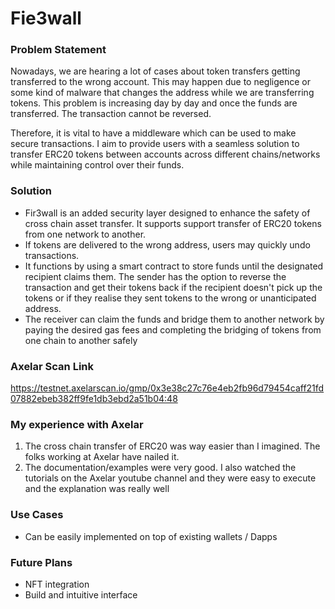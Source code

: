 # Fie3wall

### Problem Statement
Nowadays, we are hearing a lot of cases about token transfers getting transferred to the wrong account. This may happen due to negligence or some kind of malware that changes the address while we are transferring tokens. This problem is increasing day by day and once the funds are transferred. The transaction cannot be reversed.

Therefore, it is vital to have a middleware which can be used to make secure transactions. I aim to provide users with a seamless solution to transfer ERC20 tokens between accounts across different chains/networks while maintaining control over their funds.

### Solution
- Fir3wall is an added security layer designed to enhance the safety of cross chain asset transfer. It supports support transfer of ERC20 tokens from one network to another.
- If tokens are delivered to the wrong address, users may quickly undo transactions.
- It functions by using a smart contract to store funds until the designated recipient claims them. The sender has the option to reverse the transaction and get their tokens back if the recipient doesn't pick up the tokens or if they realise they sent tokens to the wrong or unanticipated address.
- The receiver can claim the funds and bridge them to another network by paying the desired gas fees and completing the bridging of tokens from one chain to another safely


### Axelar Scan Link
https://testnet.axelarscan.io/gmp/0x3e38c27c76e4eb2fb96d79454caff21fd07882ebeb382ff9fe1db3ebd2a51b04:48

### My experience with Axelar
1. The cross chain transfer of ERC20 was way easier than I imagined. The folks working at Axelar have nailed it.
2. The documentation/examples were very good. I also watched the tutorials on the Axelar youtube channel and they were easy to execute and the explanation was really well

### Use Cases
- Can be easily implemented on top of existing wallets / Dapps

### Future Plans
- NFT integration
- Build and intuitive interface